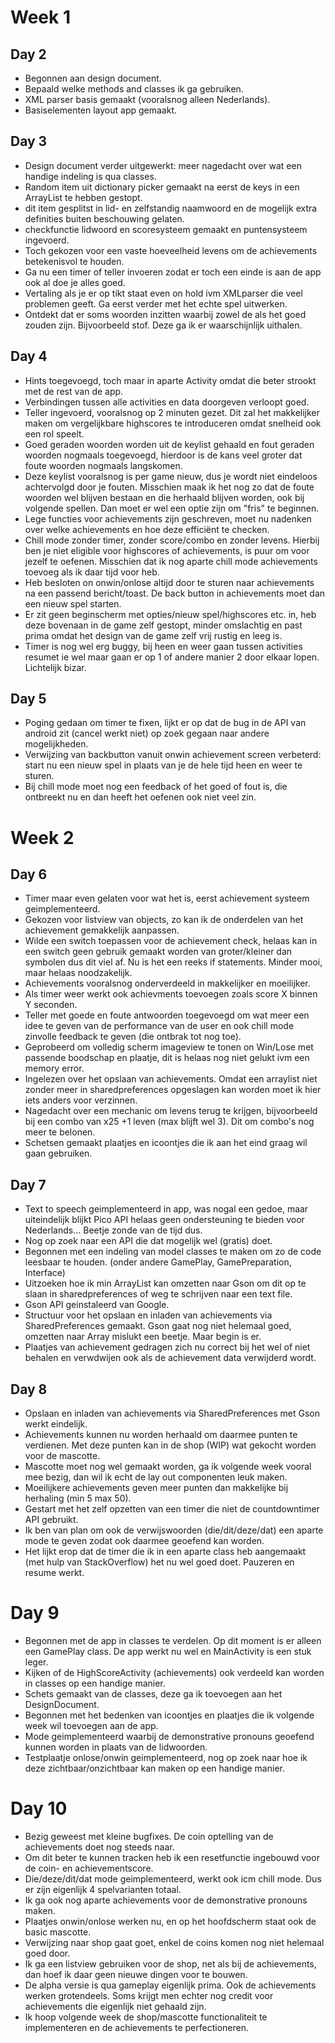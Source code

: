 # Week 1

## Day 2
* Begonnen aan design document.
* Bepaald welke methods and classes ik ga gebruiken.
* XML parser basis gemaakt (vooralsnog alleen Nederlands).
* Basiselementen layout app gemaakt. 


## Day 3
* Design document verder uitgewerkt: meer nagedacht over wat een handige indeling is qua classes.
* Random item uit dictionary picker gemaakt na eerst de keys in een ArrayList te hebben gestopt.
* dit item gesplitst in lid- en zelfstandig naamwoord en de mogelijk extra definities buiten beschouwing gelaten.
* checkfunctie lidwoord en scoresysteem gemaakt en puntensysteem ingevoerd.
* Toch gekozen voor een vaste hoeveelheid levens om de achievements betekenisvol te houden.
* Ga nu een timer of teller invoeren zodat er toch een einde is aan de app ook al doe je alles goed.
* Vertaling als je er op tikt staat even on hold ivm XMLparser die veel problemen geeft. Ga eerst verder met het echte spel uitwerken.
* Ontdekt dat er soms woorden inzitten waarbij zowel de als het goed zouden zijn. Bijvoorbeeld stof. Deze ga ik er waarschijnlijk uithalen.


## Day 4
* Hints toegevoegd, toch maar in aparte Activity omdat die beter strookt met de rest van de app.
* Verbindingen tussen alle activities en data doorgeven verloopt goed.
* Teller ingevoerd, vooralsnog op 2 minuten gezet. Dit zal het makkelijker maken om vergelijkbare highscores te introduceren omdat snelheid ook een rol speelt.
* Goed geraden woorden worden uit de keylist gehaald en fout geraden woorden nogmaals toegevoegd, hierdoor is de kans veel groter dat foute woorden nogmaals langskomen.
* Deze keylist vooralsnog is per game nieuw, dus je wordt niet eindeloos achtervolgd door je fouten. Misschien maak ik het nog zo dat de foute woorden wel blijven bestaan en die herhaald blijven worden, ook bij volgende spellen. Dan moet er wel een optie zijn om "fris" te beginnen.
* Lege functies voor achievements zijn geschreven, moet nu nadenken over welke achievements en hoe deze efficiënt te checken.
* Chill mode zonder timer, zonder score/combo en zonder levens. Hierbij ben je niet eligible voor highscores of achievements, is puur om voor jezelf te oefenen. Misschien dat ik nog aparte chill mode achievements toevoeg als ik daar tijd voor heb.
* Heb besloten on onwin/onlose altijd door te sturen naar achievements na een passend bericht/toast. De back button in achievements moet dan een nieuw spel starten. 
* Er zit geen beginscherm met opties/nieuw spel/highscores etc. in, heb deze bovenaan in de game zelf gestopt, minder omslachtig en past prima omdat het design van de game zelf vrij rustig en leeg is.
* Timer is nog wel erg buggy, bij heen en weer gaan tussen activities resumet ie wel maar gaan er op 1 of andere manier 2 door elkaar lopen. Lichtelijk bizar.


## Day 5
* Poging gedaan om timer te fixen, lijkt er op dat de bug in de API van android zit (cancel werkt niet) op zoek gegaan naar andere mogelijkheden. 
* Verwijzing van backbutton vanuit onwin achievement screen verbeterd: start nu een nieuw spel in plaats van je de hele tijd heen en weer te sturen.
* Bij chill mode moet nog een feedback of het goed of fout is, die ontbreekt nu en dan heeft het oefenen ook niet veel zin.



# Week 2

## Day 6
* Timer maar even gelaten voor wat het is, eerst achievement systeem geimplementeerd.
* Gekozen voor listview van objects, zo kan ik de onderdelen van het achievement gemakkelijk aanpassen.
* Wilde een switch toepassen voor de achievement check, helaas kan in een switch geen gebruik gemaakt worden van groter/kleiner dan symbolen dus dit viel af. Nu is het een reeks if statements. Minder mooi, maar helaas noodzakelijk.
* Achievements vooralsnog onderverdeeld in makkelijker en moeilijker.
* Als timer weer werkt ook achievments toevoegen zoals score X binnen Y seconden.
* Teller met goede en foute antwoorden toegevoegd om wat meer een idee te geven van de performance van de user en ook chill mode zinvolle feedback te geven (die ontbrak tot nog toe).
* Geprobeerd om volledig scherm imageview te tonen on Win/Lose met passende boodschap en plaatje, dit is helaas nog niet gelukt ivm een memory error.
* Ingelezen over het opslaan van achievements. Omdat een arraylist niet zonder meer in sharedpreferences opgeslagen kan worden moet ik hier iets anders voor verzinnen.
* Nagedacht over een mechanic om levens terug te krijgen, bijvoorbeeld bij een combo van x25 +1 leven (max blijft wel 3). Dit om combo's nog meer te belonen.
* Schetsen gemaakt plaatjes en icoontjes die ik aan het eind graag wil gaan gebruiken. 


## Day 7
* Text to speech geimplementeerd in app, was nogal een gedoe, maar uiteindelijk blijkt Pico API helaas geen ondersteuning te bieden voor Nederlands... Beetje zonde van de tijd dus.
* Nog op zoek naar een API die dat mogelijk wel (gratis) doet.
* Begonnen met een indeling van model classes te maken om zo de code leesbaar te houden. (onder andere GamePlay, GamePreparation, Interface)
* Uitzoeken hoe ik min ArrayList kan omzetten naar Gson om dit op te slaan in sharedpreferences of weg te schrijven naar een text file.
* Gson API geinstaleerd van Google.
* Structuur voor het opslaan en inladen van achievements via SharedPreferences gemaakt. Gson gaat nog niet helemaal goed, omzetten naar Array mislukt een beetje. Maar begin is er.
* Plaatjes van achievement gedragen zich nu correct bij het wel of niet behalen en verwdwijen ook als de achievement data verwijderd wordt.


## Day 8
* Opslaan en inladen van achievements via SharedPreferences met Gson werkt eindelijk. 
* Achievements kunnen nu worden herhaald om daarmee punten te verdienen. Met deze punten kan in de shop (WIP) wat gekocht worden voor de mascotte. 
* Mascotte moet nog wel gemaakt worden, ga ik volgende week vooral mee bezig, dan wil ik echt de lay out componenten leuk maken.
* Moeilijkere achievements geven meer punten dan makkelijke bij herhaling (min 5 max 50).
* Gestart met het zelf opzetten van een timer die niet de countdowntimer API gebruikt. 
* Ik ben van plan om ook de verwijswoorden (die/dit/deze/dat) een aparte mode te geven zodat ook daarmee geoefend kan worden.
* Het lijkt erop dat de timer die ik in een aparte class heb aangemaakt (met hulp van StackOverflow) het nu wel goed doet. Pauzeren en resume werkt.


# Day 9
* Begonnen met de app in classes te verdelen. Op dit moment is er alleen een GamePlay class. De app werkt nu wel en MainActivity is een stuk leger.
* Kijken of de HighScoreActivity (achievements) ook verdeeld kan worden in classes op een handige manier.
* Schets gemaakt van de classes, deze ga ik toevoegen aan het DesignDocument.  
* Begonnen met het bedenken van icoontjes en plaatjes die ik volgende week wil toevoegen aan de app.
* Mode geimplementeerd waarbij de demonstrative pronouns geoefend kunnen worden in plaats van de lidwoorden.
* Testplaatje onlose/onwin geimplementeerd, nog op zoek naar hoe ik deze zichtbaar/onzichtbaar kan maken op een handige manier.


# Day 10
* Bezig geweest met kleine bugfixes. De coin optelling van de achievements doet nog steeds naar.
* Om dit beter te kunnen tracken heb ik een resetfunctie ingebouwd voor de coin- en achievementscore.
* Die/deze/dit/dat mode geimplementeerd, werkt ook icm chill mode. Dus er zijn eigenlijk 4 spelvarianten totaal.
* Ik ga ook nog aparte achievements voor de demonstrative pronouns maken.
* Plaatjes onwin/onlose werken nu, en op het hoofdscherm staat ook de basic mascotte.
* Verwijzing naar shop gaat goet, enkel de coins komen nog niet helemaal goed door. 
* Ik ga een listview gebruiken voor de shop, net als bij de achievements, dan hoef ik daar geen nieuwe dingen voor te bouwen.
* De alpha versie is qua gameplay eigenlijk prima. Ook de achievements werken grotendeels. Soms krijgt men echter nog credit voor achievements die eigenlijk niet gehaald zijn.
* Ik hoop volgende week de shop/mascotte functionaliteit te implementeren en de achievements te perfectioneren.

